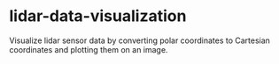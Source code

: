 # lidar-data-visualization
Visualize lidar sensor data by converting polar coordinates to Cartesian coordinates and plotting them on an image.

